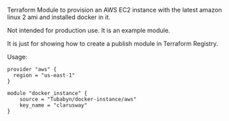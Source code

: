 Terraform Module to provision an AWS EC2 instance with the latest amazon linux 2 ami and installed docker in it.

Not intended for production use. It is an example module.

It is just for showing how to create a publish module in Terraform Registry.

Usage:
```hcl
provider "aws" {
  region = "us-east-1"
}

module "docker_instance" {
    source = "Tubabyn/docker-instance/aws"
    key_name = "clarusway"
}
```